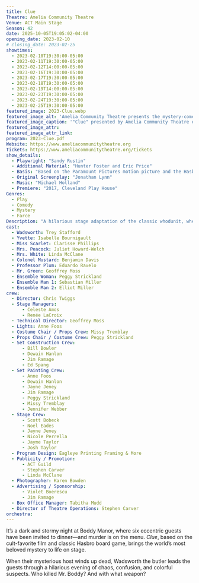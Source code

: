```yaml
---
title: Clue
Theatre: Amelia Community Theatre
Venue: ACT Main Stage
Season: 42
date: 2025-10-05T19:05:02-04:00
opening_date: 2023-02-10
# closing_date: 2023-02-25
showtimes:
  - 2023-02-10T19:30:00-05:00
  - 2023-02-11T19:30:00-05:00
  - 2023-02-12T14:00:00-05:00
  - 2023-02-16T19:30:00-05:00
  - 2023-02-17T19:30:00-05:00
  - 2023-02-18T19:30:00-05:00
  - 2023-02-19T14:00:00-05:00
  - 2023-02-23T19:30:00-05:00
  - 2023-02-24T19:30:00-05:00
  - 2023-02-25T19:30:00-05:00
featured_image: 2023-Clue.webp
featured_image_alt: 'Amelia Community Theatre presents the mystery-comedy play "Clue"'
featured_image_caption: '"Clue" presented by Amelia Community Theatre on the Main Stage'
featured_image_attr: 
featured_image_attr_link: 
program: 2023-Clue.pdf
Website: https://www.ameliacommunitytheatre.org
Tickets: https://www.ameliacommunitytheatre.org/tickets
show_details:
  - Playwright: "Sandy Rustin"
  - Additional Material: "Hunter Foster and Eric Price"
  - Basis: "Based on the Paramount Pictures motion picture and the Hasbro board game *Clue*"
  - Original Screenplay: "Jonathan Lynn"
  - Music: "Michael Holland"
  - Premiere: "2017, Cleveland Play House"
Genres:
  - Play
  - Comedy
  - Mystery
  - Farce
Description: "A hilarious stage adaptation of the classic whodunit, where murder and mayhem unfold at Boddy Manor on a dark and stormy night."
cast:
  - Wadsworth: Trey Stafford
  - Yvette: Isabelle Bournigault
  - Miss Scarlet: Clarisse Phillips
  - Mrs. Peacock: Juliet Howard-Welch
  - Mrs. White: Linda McClane
  - Colonel Mustard: Benjamin Davis
  - Professor Plum: Eduardo Ravelo
  - Mr. Green: Geoffrey Moss
  - Ensemble Woman: Peggy Strickland
  - Ensemble Man 1: Sebastian Miller
  - Ensemble Man 2: Elliot Miller
crew:
  - Director: Chris Twiggs
  - Stage Managers:
      - Celeste Amos
      - Renée LaCroix
  - Technical Director: Geoffrey Moss
  - Lights: Anne Foos
  - Costume Chair / Props Crew: Missy Tremblay
  - Props Chair / Costume Crew: Peggy Strickland
  - Set Construction Crew:
      - Bill Bowler
      - Dewain Hanlon
      - Jim Ramage
      - Ed Spang
  - Set Painting Crew:
      - Anne Foos
      - Dewain Hanlon
      - Jayne Jeney
      - Jim Ramage
      - Peggy Strickland
      - Missy Tremblay
      - Jennifer Webber
  - Stage Crew:
      - Scott Bobeck
      - Noel Eades
      - Jayne Jeney
      - Nicole Perrella
      - Jayme Taylor
      - Josh Taylor
  - Program Design: Eagleye Printing Framing & More
  - Publicity / Promotion:
      - ACT Guild
      - Stephen Carver
      - Linda McClane
  - Photographer: Karen Bowden
  - Advertising / Sponsorship:
      - Violet Boerescu
      - Jim Ramage
  - Box Office Manager: Tabitha Mudd
  - Director of Theatre Operations: Stephen Carver
orchestra:
---
```

It’s a dark and stormy night at Boddy Manor, where six eccentric guests have been invited to dinner—and murder is on the menu. *Clue*, based on the cult-favorite film and classic Hasbro board game, brings the world’s most beloved mystery to life on stage.

When their mysterious host winds up dead, Wadsworth the butler leads the guests through a hilarious evening of chaos, confusion, and colorful suspects. Who killed Mr. Boddy? And with what weapon?  
